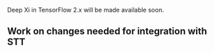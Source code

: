 Deep Xi in TensorFlow 2.x will be made available soon.

Work on changes needed for integration with STT 
-----
